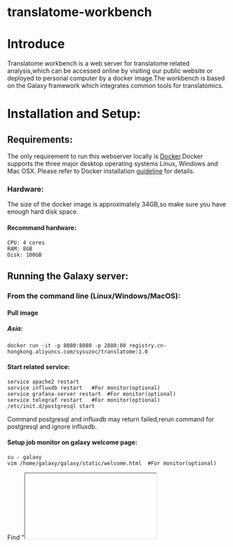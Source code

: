 # translatome-workbench

# Introduce
Translatome workbench is a web server for translatome related analysis,which can be accessed online by visiting our public website or deployed to personal computer by a docker image.The workbench is based on the Galaxy framework which integrates common tools for translatomics.
# Installation and Setup:
## Requirements:
The only requirement to run this webserver locally is [Docker](https://docs.docker.com/installation).Docker supports the three major desktop operating systems Linux, Windows and Mac OSX. Please refer to Docker installation [guideline](https://docs.docker.com/installation) for details.
### Hardware:
The size of the docker image is approximately 34GB,so make sure you have enough hard disk space.
#### Recommand hardware:
    CPU: 4 cores
    RAM: 8GB
    Disk: 100GB
## Running the Galaxy server:
### From the command line (Linux/Windows/MacOS):
#### Pull image
##### Asia:
    docker run -it -p 8080:8080 -p 2880:80 registry.cn-hongkong.aliyuncs.com/sysuzoc/translatome:1.0
#### Start related service:
    service apache2 restart
    service influxdb restart   #For monitor(optional)
    service grafana-server restart  #For monitor(optional)
    service telegraf restart   #For monitor(optional)
    /etc/init.d/postgresql start
Command postgresql and influxdb may return failed,rerun command for postgresql and ignore influxdb. 
#### Setup job monitor on galaxy welcome page:
    su - galaxy
    vim /home/galaxy/galaxy/static/welcome.html  #For monitor(optional)
Find "<iframe>" element and set your IP.
#### Start server:
    sh /home/galaxy/galaxy/run.sh
#### Browser access to the server:
    http://YOUR_IP_ADDRESS:8080

